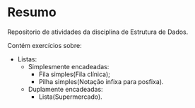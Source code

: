 
# Resumo

Repositorio de atividades da disciplina de Estrutura de Dados.

Contém exercícios sobre:

- Listas:
	- Simplesmente encadeadas:
		- Fila simples(Fila clínica);
		- Pilha simples(Notação infixa para posfixa).
	- Duplamente encadeadas:
		- Lista(Supermercado).

